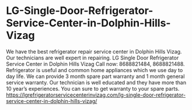 # LG-Single-Door-Refrigerator-Service-Center-in-Dolphin-Hills-Vizag
We have the best refrigerator repair service center in Dolphin Hills Vizag. Our technicians are well expert in repairing. LG Single Door Refrigerator Service Center in Dolphin Hills Vizag Call now: 8688821484, 8688821488. Refrigerator is useful and common home appliances which we use day to day life. We can provide 3 month spare part warranty and 1 month general service warranty. Our technician is well educated and they have more than 10 year’s experiences. You can sure to get warranty to your spare parts.  https://lgrefrigeratorservicecenterinvizag.com/lg-single-door-refrigerator-service-center-in-dolphin-hills-vizag/
